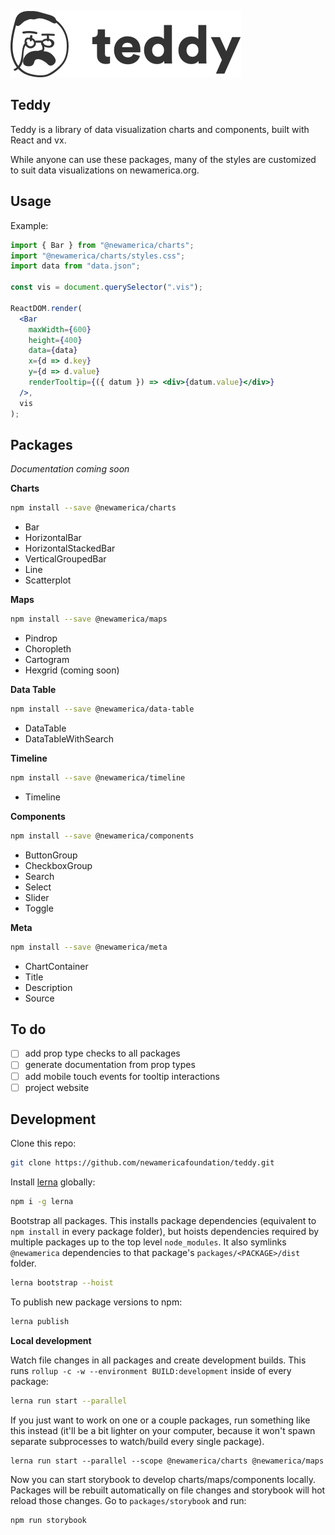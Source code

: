 ![Teddy Logo](./assets/teddy.png)

## Teddy

Teddy is a library of data visualization charts and components, built with React and vx.

While anyone can use these packages, many of the styles are customized to suit data visualizations on newamerica.org.

## Usage

Example:

```jsx
import { Bar } from "@newamerica/charts";
import "@newamerica/charts/styles.css";
import data from "data.json";

const vis = document.querySelector(".vis");

ReactDOM.render(
  <Bar
    maxWidth={600}
    height={400}
    data={data}
    x={d => d.key}
    y={d => d.value}
    renderTooltip={({ datum }) => <div>{datum.value}</div>}
  />,
  vis
);
```

## Packages

_Documentation coming soon_

**Charts**

```bash
npm install --save @newamerica/charts
```

- Bar
- HorizontalBar
- HorizontalStackedBar
- VerticalGroupedBar
- Line
- Scatterplot

**Maps**

```bash
npm install --save @newamerica/maps
```

- Pindrop
- Choropleth
- Cartogram
- Hexgrid (coming soon)

**Data Table**

```bash
npm install --save @newamerica/data-table
```

- DataTable
- DataTableWithSearch

**Timeline**

```bash
npm install --save @newamerica/timeline
```

- Timeline

**Components**

```bash
npm install --save @newamerica/components
```

- ButtonGroup
- CheckboxGroup
- Search
- Select
- Slider
- Toggle

**Meta**

```bash
npm install --save @newamerica/meta
```

- ChartContainer
- Title
- Description
- Source

## To do

- [ ] add prop type checks to all packages
- [ ] generate documentation from prop types
- [ ] add mobile touch events for tooltip interactions
- [ ] project website

## Development

Clone this repo:

```bash
git clone https://github.com/newamericafoundation/teddy.git
```

Install [lerna](https://github.com/lerna/lerna) globally:

```bash
npm i -g lerna
```

Bootstrap all packages. This installs package dependencies (equivalent to `npm install` in every package folder), but hoists dependencies required by multiple packages up to the top level `node_modules`. It also symlinks `@newamerica` dependencies to that package's `packages/<PACKAGE>/dist` folder.

```bash
lerna bootstrap --hoist
```

To publish new package versions to npm:

```bash
lerna publish
```

**Local development**

Watch file changes in all packages and create development builds. This runs `rollup -c -w --environment BUILD:development` inside of every package:

```bash
lerna run start --parallel
```

If you just want to work on one or a couple packages, run something like this instead (it'll be a bit lighter on your computer, because it won't spawn separate subprocesses to watch/build every single package).

```
lerna run start --parallel --scope @newamerica/charts @newamerica/maps
```

Now you can start storybook to develop charts/maps/components locally. Packages will be rebuilt automatically on file changes and storybook will hot reload those changes. Go to `packages/storybook` and run:

```bash
npm run storybook
```
